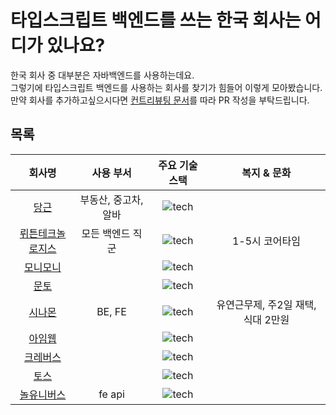 # 타입스크립트 백엔드를 쓰는 한국 회사는 어디가 있나요?

한국 회사 중 대부분은 자바백엔드를 사용하는데요.  
그렇기에 타입스크립트 백엔드를 사용하는 회사를 찾기가 힘들어 이렇게 모아봤습니다.  
만약 회사를 추가하고싶으시다면 [컨트리뷰팅 문서](./CONTRIBUTING.md)를 따라 PR 작성을 부탁드립니다.

## 목록

|                                  회사명                                  |      사용 부서       |                               주요 기술 스택                                |  복지 & 문화   |
| :----------------------------------------------------------------------: | :------------------: | :-------------------------------------------------------------------------: | :------------: |
|                  [당근](https://about.daangn.com/jobs/)                  | 부동산, 중고차, 알바 |    ![tech](https://skillicons.dev/icons?i=ts,nodejs,express&theme=light)    |                |
|     [뤼튼테크놀로지스](https://wrtn.career.greetinghr.com/en/career)     |   모든 백엔드 직군   | ![tech](https://skillicons.dev/icons?i=ts,express,nestjs,mongo&theme=light) | 1-5시 코어타임 |
| [모니모니](https://www.monymony.co/d88775ef-388d-417c-9cd4-3510bd2e8133) |                      |    ![tech](https://skillicons.dev/icons?i=ts,nodejs,graphql&theme=light)    |                |
|             [문토](https://people.munto.kr/nodejs-developer)             |                      | ![tech](https://skillicons.dev/icons?i=ts,nodejs,nestjs,prisma&theme=light) |                |
|            [시나몬](https://cinamoncareers.ninehire.site/)               | BE, FE | ![tech](https://skillicons.dev/icons?i=ts,nestjs,mongo,nextjs&theme=light) | 유연근무제, 주2일 재택, 식대 2만원 |
|                    [아임웹](https://recruit.imweb.me)                    |                      |     ![tech](https://skillicons.dev/icons?i=ts,nodejs,nest&theme=light)      |                |
|    [크레버스](https://www.jobkorea.co.kr/Recruit/Co_Read/C/38612178)     |                      |    ![tech](https://skillicons.dev/icons?i=ts,nodejs,nestjs&theme=light)     |                |
|                   [토스](https://toss.im/career/jobs)                    |                      |        ![tech](https://skillicons.dev/icons?i=ts,nodejs&theme=light)        |                |
|                 [놀유니버스](https://nol-universe.com/)                  |        fe api        |     ![tech](https://skillicons.dev/icons?i=ts,nodejs,nest&theme=light)      |                |
